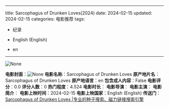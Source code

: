 
---
title: Sarcophagus of Drunken Loves(2024)
date: 2024-02-15
updated: 2024-02-15
categories: 电影推荐
tags:

- 纪录

- English (English)
- en
---

<img src="https://image.tmdb.org/t/p/originalNone" alt="None" title="None">

**电影封面**：<img src="https://image.tmdb.org/t/p/w200None" alt="None" title="None">
**电影名称**：Sarcophagus of Drunken Loves
**原产地片名**：Sarcophagus of Drunken Loves
**原产地语言**：en
**包含成人内容**：False
**电影评分**：0.0
**评分人数**：0
**热门程度**：4.524
**电影时长**：
**电影导演**：
**电影主演**：
**电影简介**：
**电影上映时间**：2024-02-15
**电影上映国家**：English (English)
**传送门**：[Sarcophagus of Drunken Loves |专业的种子搜索、磁力链接搜索引擎](https://movie.amd794.com:2083/?search=Sarcophagus%20of%20Drunken%20Loves&ordering=&mode=match_phrase&page_size=10&page=1)


